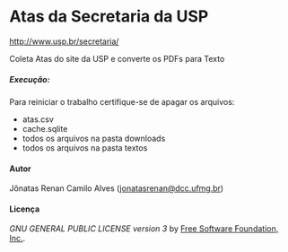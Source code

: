 # Atas da Secretaria da USP
http://www.usp.br/secretaria/

Coleta Atas do site da USP e converte os PDFs para Texto

##### Execução:
Para reiniciar o trabalho certifique-se de apagar os arquivos:
- atas.csv
- cache.sqlite
- todos os arquivos na pasta downloads
- todos os arquivos na pasta textos

#### Autor
Jônatas Renan Camilo Alves (jonatasrenan@dcc.ufmg.br)

#### Licença
*GNU GENERAL PUBLIC LICENSE version 3* by [Free Software Foundation, Inc.](http://fsf.org/).

